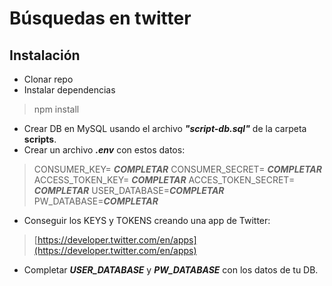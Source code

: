 # Búsquedas en twitter

## Instalación

 - Clonar repo
 - Instalar dependencias
 >npm install
 - Crear DB en MySQL usando el archivo ***"script-db.sql"*** de la carpeta **scripts**.
 - Crear un archivo ***.env*** con estos datos:
>CONSUMER_KEY= ***COMPLETAR***
>CONSUMER_SECRET= ***COMPLETAR***
>ACCESS_TOKEN_KEY= ***COMPLETAR***
>ACCES_TOKEN_SECRET= ***COMPLETAR***
>USER_DATABASE=***COMPLETAR***
>PW_DATABASE=***COMPLETAR***
 - Conseguir los KEYS y TOKENS creando una app de Twitter:

>[https://developer.twitter.com/en/apps](https://developer.twitter.com/en/apps)

 - Completar ***USER_DATABASE*** y ***PW_DATABASE*** con los datos de tu DB.
